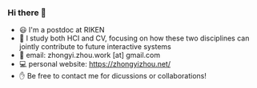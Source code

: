 ### Hi there 👋

<!--
**zhongyi-zhou/zhongyi-zhou** is a ✨ _special_ ✨ repository because its `README.md` (this file) appears on your GitHub profile.

Here are some ideas to get you started:

- 
- 🔭 I’m currently working on 
- 🌱 I’m currently learning ...
- 👯 I’m looking to collaborate on ...
- 🤔 I’m looking for help with ...
- 💬 Ask me about ...
- 📫 How to reach me: ...
- 😄 Pronouns: ...
- ⚡ Fun fact: ...
-->
- :smiley: I'm a postdoc at RIKEN
- 🔭 I study both HCI and CV, focusing on how these two disciplines can jointly contribute to future interactive systems
- :email: email: zhongyi.zhou.work [at] gmail.com
- :computer: personal website: https://zhongyizhou.net/
- :hand: Be free to contact me for dicussions or collaborations!

